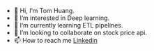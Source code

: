 - 👋 Hi, I’m Tom Huang.
- 👀 I’m interested in Deep learning.
- 🌱 I’m currently learning ETL pipelines.
- 💞️ I’m looking to collaborate on stock price api.
- 📫 How to reach me [Linkedin](https://www.linkedin.com/in/tom-huang-78822840/)

<!---
cwhuang119/cwhuang119 is a ✨ special ✨ repository because its `README.md` (this file) appears on your GitHub profile.
You can click the Preview link to take a look at your changes.
--->
